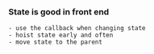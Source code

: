 ### State is good in front end
    - use the callback when changing state
    - hoist state early and often
    - move state to the parent
